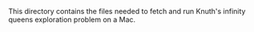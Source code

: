 This directory contains the files needed to fetch and run Knuth's 
infinity queens exploration problem on a Mac.

